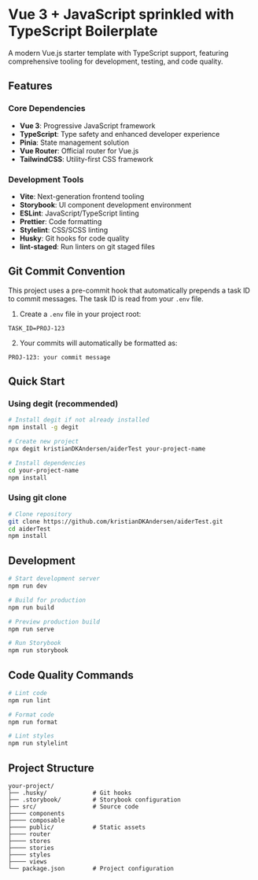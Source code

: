 # Vue 3 + JavaScript sprinkled with TypeScript Boilerplate

A modern Vue.js starter template with TypeScript support, featuring comprehensive tooling for development, testing, and code quality.

## Features

### Core Dependencies

- **Vue 3**: Progressive JavaScript framework
- **TypeScript**: Type safety and enhanced developer experience
- **Pinia**: State management solution
- **Vue Router**: Official router for Vue.js
- **TailwindCSS**: Utility-first CSS framework

### Development Tools

- **Vite**: Next-generation frontend tooling
- **Storybook**: UI component development environment
- **ESLint**: JavaScript/TypeScript linting
- **Prettier**: Code formatting
- **Stylelint**: CSS/SCSS linting
- **Husky**: Git hooks for code quality
- **lint-staged**: Run linters on git staged files

## Git Commit Convention

This project uses a pre-commit hook that automatically prepends a task ID to commit messages. The task ID is read from your `.env` file.

1. Create a `.env` file in your project root:

```
TASK_ID=PROJ-123
```

2. Your commits will automatically be formatted as:

```
PROJ-123: your commit message
```

## Quick Start

### Using degit (recommended)

```bash
# Install degit if not already installed
npm install -g degit

# Create new project
npx degit kristianDKAndersen/aiderTest your-project-name

# Install dependencies
cd your-project-name
npm install
```

### Using git clone

```bash
# Clone repository
git clone https://github.com/kristianDKAndersen/aiderTest.git
cd aiderTest
npm install
```

## Development

```bash
# Start development server
npm run dev

# Build for production
npm run build

# Preview production build
npm run serve

# Run Storybook
npm run storybook
```

## Code Quality Commands

```bash
# Lint code
npm run lint

# Format code
npm run format

# Lint styles
npm run stylelint
```

## Project Structure

```
your-project/
├── .husky/             # Git hooks
├── .storybook/         # Storybook configuration
├── src/                # Source code
├──── components
├──── composable
├──── public/           # Static assets
├──── router
├──── stores
├──── stories
├──── styles
├──── views
└── package.json        # Project configuration
```
